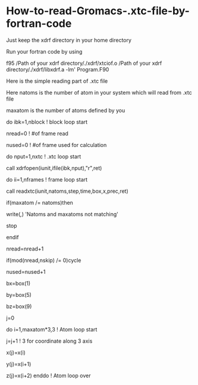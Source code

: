 # How-to-read-Gromacs-.xtc-file-by-fortran-code

Just keep the xdrf directory in your home directory

Run your fortran code by using

f95 /Path of your xdrf directory/./xdrf/xtciof.o /Path of your xdrf directory/./xdrf/libxdrf.a -lm' Program.F90

Here is the simple reading part of .xtc file 


Here natoms is the number of atom in your system which will read from .xtc file

maxatom is the number of atoms defined by you

do ibk=1,nblock                         ! block loop start

nread=0                                 ! #of frame read

nused=0                                 ! #of frame used for calculation

do nput=1,nxtc                          ! .xtc loop start

call xdrfopen(iunit,ifile(ibk,nput),"r",ret)

do ii=1,nframes                         ! frame loop start

call readxtc(iunit,natoms,step,time,box,x,prec,ret)

if(maxatom /= natoms)then

write(*,*) 'Natoms and maxatoms not matching'

stop

endif

nread=nread+1

if(mod(nread,nskip) /= 0)cycle

nused=nused+1

bx=box(1)

by=box(5)

bz=box(9)

j=0

do i=1,maxatom*3,3                         ! Atom loop start

j=j+1                                      ! 3 for coordinate along 3 axis

x(j)=x(i)

y(j)=x(i+1)

z(j)=x(i+2)
enddo                                      ! Atom loop over

